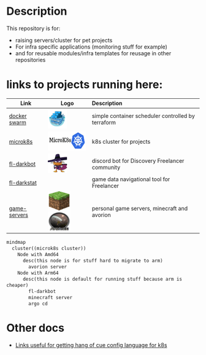 # Description

This repository is for:

- raising servers/cluster for pet projects
- For infra specific applications (monitoring stuff for example)
- and for reusable modules/infra templates for reusage in other repositories

# links to projects running here:


| Link                                                                                              | Logo                                                                                                                                                   | Description                                        |
| --------------------------------------------------------------------------------------------------- | -------------------------------------------------------------------------------------------------------------------------------------------------------- | :--------------------------------------------------- |
| [docker swarm](https://docs.docker.com/engine/swarm/)                                             | <img src="docs/assets/swarm.png" style="width: 50px; height: 50px;"/>                                                                                  | simple container scheduler controlled by terraform |
| [microk8s](tf/modules/ansible_microk8s/)                                                          | <img src="docs/assets/microk8s.png" style="width: 100px; height: 50px;"/>                                                                              | k8s cluster for projects                           |
| [fl-darkbot](https://github.com/darklab8/fl-darkbot)                                              | <img src="docs/assets/darkbot.png" style="width: 50px; height: 50px;"/>                                                                                | discord bot for Discovery Freelancer community     |
| [fl-darkstat]([https://github.com/darklab8/fl-darkstat](https://github.com/darklab8/fl-darkstat)) |                                                                                                                                                        | game data navigational tool for Freelancer         |
| [game-servers](https://github.com/darklab8/infra-game-servers)                                    | <img src="docs/assets/minecraft.png" style="width: 59px; height: 50px;"/> <img src="docs/assets/avorion_logo.png" style="width: 59px; height: 50px;"/> | personal game servers, minecraft and avorion       |

```mermaid
mindmap
  cluster((microk8s cluster))
    Node with Amd64
      desc(this node is for stuff hard to migrate to arm)
        avorion server
    Node with Arm64
      desc(this node is default for running stuff because arm is cheaper)
        fl-darkbot
        minecraft server
        argo cd
```

# Other docs

- [Links useful for getting hang of cue config language for k8s](docs/Cue.md)
